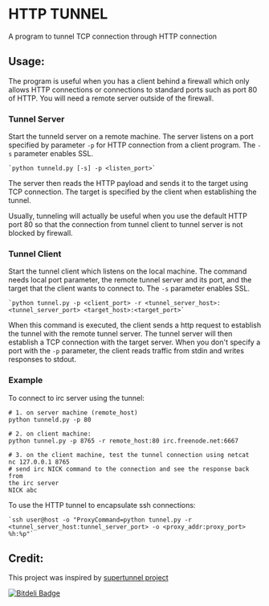 HTTP TUNNEL
==========

A program to tunnel TCP connection through HTTP connection

## Usage: 

The program is useful when you has a client behind a firewall which only allows
HTTP connections or connections to standard ports such as port 80 of HTTP. You
will need a remote server outside of the firewall. 

### Tunnel Server 

Start the tunneld server on a remote machine. The server listens on a port
specified by parameter `-p` for HTTP connection from a client program. 
The `-s` parameter enables SSL.

    `python tunneld.py [-s] -p <listen_port>`

The server then reads the HTTP payload and sends it to the target using TCP
connection. The target is specified by the client when establishing the tunnel. 

Usually, tunneling will actually be useful when you use the default HTTP port
80 so that the connection from tunnel client to tunnel server is not blocked by
firewall. 

### Tunnel Client 

Start the tunnel client which listens on the local machine. The command needs
local port parameter, the remote tunnel server and its port, and the target that the client wants to connect to.
The `-s` parameter enables SSL.

    `python tunnel.py -p <client_port> -r <tunnel_server_host>:<tunnel_server_port> <target_host>:<target_port>`

When this command is executed, the client sends a http request to establish the
tunnel with the remote tunnel server. The tunnel server will then establish
a TCP connection with the target server. When you don't specify a port with the `-p` parameter, the client
reads traffic from stdin and writes responses to stdout.

### Example

To connect to irc server using the tunnel:

    # 1. on server machine (remote_host)
    python tunneld.py -p 80

    # 2. on client machine: 
    python tunnel.py -p 8765 -r remote_host:80 irc.freenode.net:6667

    # 3. on the client machine, test the tunnel connection using netcat
    nc 127.0.0.1 8765
    # send irc NICK command to the connection and see the response back from
    the irc server
    NICK abc

To use the HTTP tunnel to encapsulate ssh connections:

    `ssh user@host -o "ProxyCommand=python tunnel.py -r <tunnel_server_host:tunnel_server_port> -o <proxy_addr:proxy_port> %h:%p"`

## Credit: 

This project was inspired by [supertunnel
project](https://code.google.com/p/supertunnel/)


[![Bitdeli Badge](https://d2weczhvl823v0.cloudfront.net/khuevu/http-tunnel/trend.png)](https://bitdeli.com/free "Bitdeli Badge")

